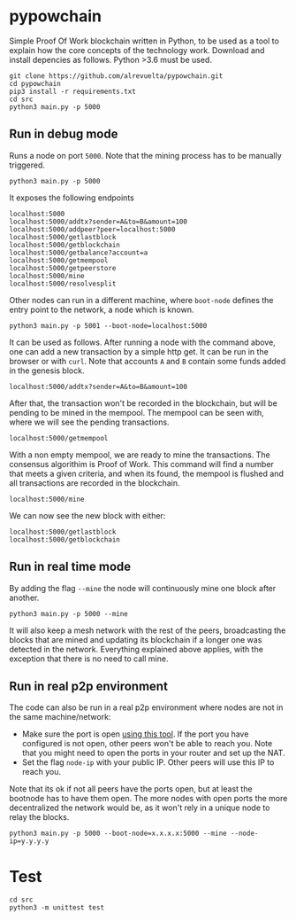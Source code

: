 # pypowchain

Simple Proof Of Work blockchain written in Python, to be used as a tool to explain how the core concepts of the technology work. Download and install depencies as follows. Python >3.6 must be used.

```console
git clone https://github.com/alrevuelta/pypowchain.git
cd pypowchain
pip3 install -r requirements.txt
cd src
python3 main.py -p 5000
```

## Run in debug mode

Runs a node on port `5000`. Note that the mining process has to be manually triggered.
```console
python3 main.py -p 5000
```

It exposes the following endpoints

```console
localhost:5000
localhost:5000/addtx?sender=A&to=B&amount=100
localhost:5000/addpeer?peer=localhost:5000
localhost:5000/getlastblock
localhost:5000/getblockchain
localhost:5000/getbalance?account=a
localhost:5000/getmempool
localhost:5000/getpeerstore
localhost:5000/mine
localhost:5000/resolvesplit
```

Other nodes can run in a different machine, where `boot-node` defines the entry point to the network, a node which is known.
```console
python3 main.py -p 5001 --boot-node=localhost:5000
```

It can be used as follows. After running a node with the command above, one can add a new transaction by a simple http get. It can be run in the browser or with `curl`. Note that accounts `A` and `B` contain some funds added in the genesis block.

```console
localhost:5000/addtx?sender=A&to=B&amount=100
```

After that, the transaction won't be recorded in the blockchain, but will be pending to be mined in the mempool. The mempool can be seen with, where we will see the pending transactions.

```console
localhost:5000/getmempool
```

With a non empty mempool, we are ready to mine the transactions. The consensus algorithim is Proof of Work. This command will find a number that meets a given criteria, and when its found, the mempool is flushed and all transactions are recorded in the blockchain.

```console
localhost:5000/mine
```

We can now see the new block with either:

```console
localhost:5000/getlastblock
localhost:5000/getblockchain
```

## Run in real time mode

By adding the flag `--mine` the node will continuously mine one block after another.
```console
python3 main.py -p 5000 --mine
```

It will also keep a mesh network with the rest of the peers, broadcasting the blocks that are mined and updating its blockchain if a longer one was detected in the network. Everything explained above applies, with the exception that there is no need to call mine.

## Run in real p2p environment

The code can also be run in a real p2p environment where nodes are not in the same machine/network:
* Make sure the port is open [using this tool](https://www.yougetsignal.com/tools/open-ports/). If the port you have configured is not open, other peers won't be able to reach you. Note that you might need to open the ports in your router and set up the NAT.
* Set the flag `node-ip` with your public IP. Other peers will use this IP to reach you.

Note that its ok if not all peers have the ports open, but at least the bootnode has to have them open. The more nodes with open ports the more decentralized the network would be, as it won't rely in a unique node to relay the blocks.

```console
python3 main.py -p 5000 --boot-node=x.x.x.x:5000 --mine --node-ip=y.y.y.y
```

# Test

```console
cd src
python3 -m unittest test
```
